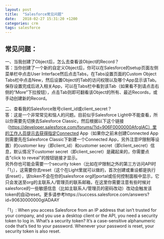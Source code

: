```yaml
---
layout: post
title:  "Salesforce常见问题"
date:   2018-02-27 15:31:20 +1200
categories: crm
tags: salesforce
---
```

## 常见问题：  

一、当我创建了Object后，怎么去查看该Object的Record？  
答：当你创建了一个新的自定义Object后，你可以在Salesforce的setup页面左侧菜单栏中点击User Interface然后点击Tabs，在Tabs设置页面的Custom Object Tabs栏中点击New，然后设置Object的Tab的访问权限以及哪个App显示该Tab。保存设置完成后进入相关App，可以在Tabs栏中看到该Tab（如果看不到请点击右侧的“More”下拉按钮），点击Tab则即可翻看该Object的所有、最近Records，或手动创建新的Record。  
<!-- more -->

二、查看我的Salesforce账号client_id或client_secret？  
答：这是一个非常常见和恼人的问题。目前似乎Salesforce Light中不能查看，所以你需要先切换去Salesforce Classic，然后根据以下这个链接（https://developer.salesforce.com/forums/?id=906F0000000AfcgIAC）里的工作人员提示去获得指定Connected App（如果你之前未创建Connected App则需要先在Salesforce Classic下新建一个Connected App，另外注意IP限制等设置）的customer key（即client_id）和customer secret（即client_secret）信息，默认情况下customer secret（即client_secret）是藏起来的，你需要点击"click to reveal"的按钮链接才显示。  
另外你也可能会需要一个security token（比如在IP限制之外的第三方访问API时「1」），这需要你去reset（这个在Light里就可以做的，首次创建或重设都是执行该reset），该token不会在你的salesforce org的portal或任何控制面板中显示，它只会发送至org的主联系人/管理员的联系邮箱，在这里你需要注意有些时候对salesforce的一些敏感信息（比如主联系人/管理员的密码改动）改动会触发该token的自动reset。更多请参考https://success.salesforce.com/answers?id=90630000000glADAAY  
  
  
「1」: When you access Salesforce from an IP address that isn’t trusted for your company, and you use a desktop client or the API, you need a security token to log in. What’s a security token? It’s a case-sensitive alphanumeric code that’s tied to your password. Whenever your password is reset, your security token is also reset.  
